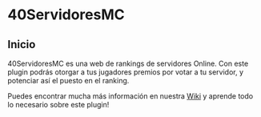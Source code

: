 40ServidoresMC
==========

Inicio
------------
40ServidoresMC es una web de rankings de servidores Online. 
Con este plugin podrás otorgar a tus jugadores premios por votar a tu servidor, y potenciar así el puesto en el ranking.

Puedes encontrar mucha más información en nuestra [Wiki](https://github.com/Cadiducho/40ServidoresMC/wiki) y aprende todo lo necesario sobre este plugin!
